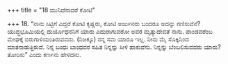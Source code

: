 +++
title = "18 ಮುನಿದೆನಾದರೆ ಕೋಟಿ"

+++
18. “ನಾನು ಸಿಟ್ಟಿಗೆ ಎದ್ದರೆ ಕೋಟಿ ಕೃಷ್ಣರು, ಕೋಟಿ ಅರ್ಜುನರು ಬಂದರೂ ಅದನ್ನು ಗಣಿಸುವೆನೆ? ಯುದ್ಧಭೂಮಿಯಲ್ಲಿ ದುರ್ಯೊಧನನಿಗೆ ಯಾರು ಎದುರಾಗುವರೋ ಅವರ ಮೃತ್ಯುದೇವತೆ ನಾನು. ಪಾಂಡವರೆಂಬ ಮೇಘಕ್ಕೆ ಬಿರುಗಾಳಿಯಂತಿರುವವನು. (ನಿಜಕ್ಕೂ) ನನ್ನ ಸಮ ಯಾರೂ ಇಲ್ಲ. ನೀನು ಮೈ ಸೊಕ್ಕಿನಿಂದ ಮಾತನಾಡುತ್ತಿರುವೆ. ನಿನ್ನ ಬಂಧು ಬಾಂಧವರ ಸಹಿತ ನಿನ್ನನ್ನು ಸೀಳಿ ಹಾಕುವೆನು. ನಿನ್ನನ್ನು ಬೆಂಬಲಿಸುವವರು ಯಾರು? ತೋರಿಸು” ಎಂದು ಕರ್ಣನು ಹೇಳಿದನು.